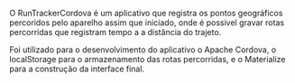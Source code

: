 O RunTrackerCordova é um aplicativo que registra os pontos geográficos percoridos pelo aparelho assim que iniciado, 
onde é possivel gravar rotas percorridas que registram tempo a a distância do trajeto.

Foi utilizado para o desenvolvimento do aplicativo o Apache Cordova, o localStorage para o armazenamento das rotas percorridas,
e o Materialize para a construção da interface final.
